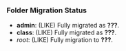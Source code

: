 ### Folder Migration Status
- **admin**: (LIKE) Fully migrated as **???**.
- **class**: (LIKE) Fully migrated as **???**.
- *root*: (LIKE) Fully migration to **???**.
